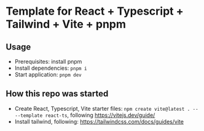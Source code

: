 # Template for React + Typescript + Tailwind + Vite + pnpm

## Usage

- Prerequisites: install pnpm
- Install dependencies: `pnpm i`
- Start application: `pnpm dev`

## How this repo was started
- Create React, Typescript, Vite starter files: `npm create vite@latest . -- --template react-ts`, following https://vitejs.dev/guide/
- Install tailwind, following: https://tailwindcss.com/docs/guides/vite